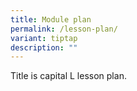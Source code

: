 ```yaml
---
title: Module plan
permalink: /lesson-plan/
variant: tiptap
description: ""
---
```

<p>Title is capital L lesson plan.</p>
<p></p>
<p></p>